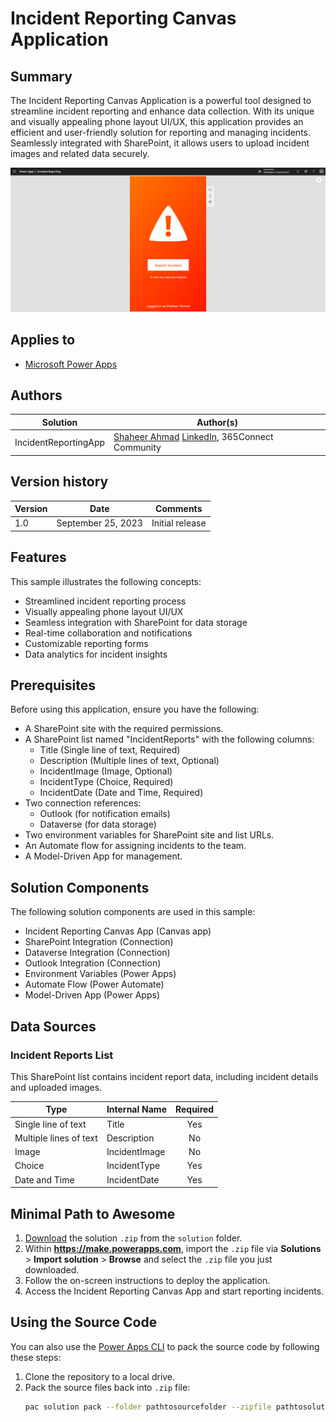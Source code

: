 # Incident Reporting Canvas Application

## Summary

The Incident Reporting Canvas Application is a powerful tool designed to streamline incident reporting and enhance data collection. With its unique and visually appealing phone layout UI/UX, this application provides an efficient and user-friendly solution for reporting and managing incidents. Seamlessly integrated with SharePoint, it allows users to upload incident images and related data securely.

![Incident Reporting Canvas App Preview](./assets/Screenshot%202023-09-25%20111027.png)

## Applies to

* [Microsoft Power Apps](https://docs.microsoft.com/powerapps/)

## Authors

Solution|Author(s)
--------|---------
IncidentReportingApp | [Shaheer Ahmad](https://github.com/shaheerahmadch) [LinkedIn](https://www.linkedin.com/in/shaheer-ahmad-ch), 365Connect Community

## Version history

Version|Date|Comments
-------|----|--------
1.0|September 25, 2023|Initial release

## Features

This sample illustrates the following concepts:

* Streamlined incident reporting process
* Visually appealing phone layout UI/UX
* Seamless integration with SharePoint for data storage
* Real-time collaboration and notifications
* Customizable reporting forms
* Data analytics for incident insights

## Prerequisites

Before using this application, ensure you have the following:

* A SharePoint site with the required permissions.
* A SharePoint list named "IncidentReports" with the following columns:
  - Title (Single line of text, Required)
  - Description (Multiple lines of text, Optional)
  - IncidentImage (Image, Optional)
  - IncidentType (Choice, Required)
  - IncidentDate (Date and Time, Required)
* Two connection references:
  - Outlook (for notification emails)
  - Dataverse (for data storage)
* Two environment variables for SharePoint site and list URLs.
* An Automate flow for assigning incidents to the team.
* A Model-Driven App for management.

## Solution Components

The following solution components are used in this sample:

* Incident Reporting Canvas App (Canvas app)
* SharePoint Integration (Connection)
* Dataverse Integration (Connection)
* Outlook Integration (Connection)
* Environment Variables (Power Apps)
* Automate Flow (Power Automate)
* Model-Driven App (Power Apps)

## Data Sources

### Incident Reports List

This SharePoint list contains incident report data, including incident details and uploaded images.

|Type|Internal Name|Required|
|---|---|:---:|
|Single line of text|Title|Yes|
|Multiple lines of text|Description|No|
|Image|IncidentImage|No|
|Choice|IncidentType|Yes|
|Date and Time|IncidentDate|Yes|

## Minimal Path to Awesome

1. [Download](./solutions/IncidentReporting_1_0_0_2.zip) the solution `.zip` from the `solution` folder.
2. Within **https://make.powerapps.com**, import the `.zip` file via **Solutions** > **Import solution** > **Browse** and select the `.zip` file you just downloaded.
3. Follow the on-screen instructions to deploy the application.
4. Access the Incident Reporting Canvas App and start reporting incidents.

## Using the Source Code

You can also use the [Power Apps CLI](https://aka.ms/pac/docs) to pack the source code by following these steps:

1. Clone the repository to a local drive.
2. Pack the source files back into `.zip` file:
   ```bash
   pac solution pack --folder pathtosourcefolder --zipfile pathtosolution  --processCanvasApps
